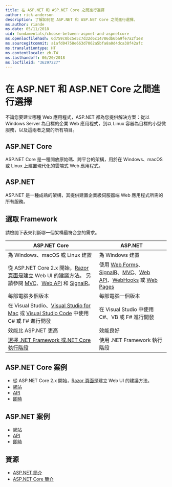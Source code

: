 ```yaml
---
title: 在 ASP.NET 和 ASP.NET Core 之間進行選擇
author: rick-anderson
description: 了解如何在 ASP.NET 和 ASP.NET Core 之間進行選擇。
ms.author: riande
ms.date: 05/11/2018
uid: fundamentals/choose-between-aspnet-and-aspnetcore
ms.openlocfilehash: 6d759c0bc5e5c7d32d6c14786db6ba9fe7a2f1e8
ms.sourcegitcommit: a1afd04758e663d7062a5bfa8a0d4dca38f42afc
ms.translationtype: HT
ms.contentlocale: zh-TW
ms.lasthandoff: 06/20/2018
ms.locfileid: "36297227"
---
```

# <a name="choose-between-aspnet-and-aspnet-core"></a>在 ASP.NET 和 ASP.NET Core 之間進行選擇

不論您要建立哪種 Web 應用程式，ASP.NET 都為您提供解決方案：從以 Windows Server 為目標的企業 Web 應用程式，到以 Linux 容器為目標的小型微服務，以及這兩者之間的所有項目。

## <a name="aspnet-core"></a>ASP.NET Core

ASP.NET Core 是一種開放原始碼、跨平台的架構，用於在 Windows、macOS 或 Linux 上建置現代化的雲端式 Web 應用程式。

## <a name="aspnet"></a>ASP.NET

ASP.NET 是一種成熟的架構，其提供建置企業級伺服器端 Web 應用程式所需的所有服務。

## <a name="framework-selection"></a>選取 Framework

請檢閱下表來判斷哪一個架構最符合您的需求。

| ASP.NET Core | ASP.NET |
|---|---|
|為 Windows、macOS 或 Linux 建置|為 Windows 建置|
|從 ASP.NET Core 2.x 開始，[Razor 頁面](xref:razor-pages/index)是建立 Web UI 的建議方法。 另請參閱 [MVC](xref:mvc/overview)、[Web API](xref:tutorials/first-web-api) 和 [SignalR](xref:signalr/introduction)。|使用 [Web Forms](/aspnet/web-forms)、[SignalR](/aspnet/signalr)、[MVC](/aspnet/mvc)、[Web API](/aspnet/web-api/)、[WebHooks](/aspnet/webhooks/) 或 [Web Pages](/aspnet/web-pages)|
|每部電腦多個版本|每部電腦一個版本|
|在 Visual Studio、[Visual Studio for Mac](https://www.visualstudio.com/vs/visual-studio-mac/) 或 [Visual Studio Code](https://code.visualstudio.com/) 中使用 C# 或 F# 進行開發|在 Visual Studio 中使用 C#、VB 或 F# 進行開發|
|效能比 ASP.NET 更高|效能良好|
|[選擇 .NET Framework 或.NET Core 執行階段](/dotnet/articles/standard/choosing-core-framework-server)|使用 .NET Framework 執行階段|

## <a name="aspnet-core-scenarios"></a>ASP.NET Core 案例

* 從 ASP.NET Core 2.x 開始，[Razor 頁面](xref:razor-pages/index)是建立 Web UI 的建議方法。
* [網站](xref:tutorials/first-mvc-app/index)
* [API](xref:tutorials/first-web-api)
* [即時](xref:signalr/index)

## <a name="aspnet-scenarios"></a>ASP.NET 案例

* [網站](/aspnet/mvc)
* [API](/aspnet/web-api)
* [即時](/aspnet/signalr)

## <a name="resources"></a>資源

* [ASP.NET 簡介](/aspnet/overview)
* [ASP.NET Core 簡介](xref:index)
